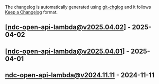 The changelog is automatically generated using [git-chglog](https://github.com/git-chglog/git-chglog) and it follows [Keep a Changelog](https://keepachangelog.com) format.


<a name="ndc-open-api-lambda@v2025.04.02"></a>
## [ndc-open-api-lambda@v2025.04.02] - 2025-04-02

<a name="ndc-open-api-lambda@v2025.04.01"></a>
## [ndc-open-api-lambda@v2025.04.01] - 2025-04-01

<a name="ndc-open-api-lambda@v2024.11.11"></a>
## ndc-open-api-lambda@v2024.11.11 - 2024-11-11
